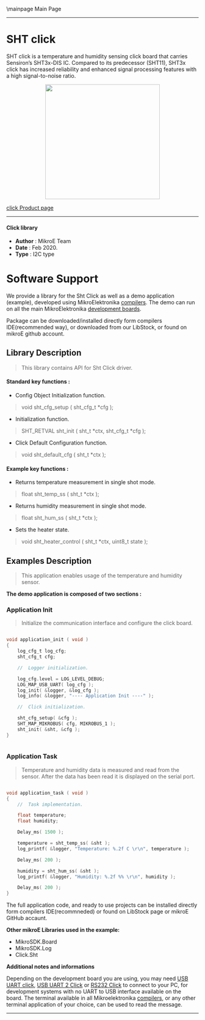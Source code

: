 \mainpage Main Page
 
---
# SHT click

SHT click is a temperature and humidity sensing click board that carries Sensiron’s SHT3x-DIS IC.
Compared to its predecessor (SHT11), SHT3x click has increased reliability and enhanced signal
processing features with a high signal-to-noise ratio.

<p align="center">
  <img src="https://download.mikroe.com/images/click_for_ide/sht_click.png" height=300px>
</p>

[click Product page](https://www.mikroe.com/sht-click)

---


#### Click library 

- **Author**        : MikroE Team
- **Date**          : Feb 2020.
- **Type**          : I2C type


# Software Support

We provide a library for the Sht Click 
as well as a demo application (example), developed using MikroElektronika 
[compilers](https://shop.mikroe.com/compilers). 
The demo can run on all the main MikroElektronika [development boards](https://shop.mikroe.com/development-boards).

Package can be downloaded/installed directly form compilers IDE(recommended way), or downloaded from our LibStock, or found on mikroE github account. 

## Library Description

> This library contains API for Sht Click driver.

#### Standard key functions :

- Config Object Initialization function.
> void sht_cfg_setup ( sht_cfg_t *cfg ); 
 
- Initialization function.
> SHT_RETVAL sht_init ( sht_t *ctx, sht_cfg_t *cfg );

- Click Default Configuration function.
> void sht_default_cfg ( sht_t *ctx );


#### Example key functions :

- Returns temperature measurement in single shot mode.
> float sht_temp_ss ( sht_t *ctx );
 
- Returns humidity measurement in single shot mode.
> float sht_hum_ss ( sht_t *ctx );

- Sets the heater state.
> void sht_heater_control ( sht_t *ctx, uint8_t state );

## Examples Description

> This application enables usage of the temperature and humidity sensor.

**The demo application is composed of two sections :**

### Application Init 

> Initialize the communication interface and configure the click board.

```c

void application_init ( void )
{
    log_cfg_t log_cfg;
    sht_cfg_t cfg;

    //  Logger initialization.

    log_cfg.level = LOG_LEVEL_DEBUG;
    LOG_MAP_USB_UART( log_cfg );
    log_init( &logger, &log_cfg );
    log_info( &logger, "---- Application Init ----" );

    //  Click initialization.

    sht_cfg_setup( &cfg );
    SHT_MAP_MIKROBUS( cfg, MIKROBUS_1 );
    sht_init( &sht, &cfg );
}
  
```

### Application Task

> Temperature and humidity data is measured and read from
> the sensor. After the data has been read it is displayed
> on the serial port.

```c

void application_task ( void )
{
    //  Task implementation.

    float temperature;
    float humidity;

    Delay_ms( 1500 );

    temperature = sht_temp_ss( &sht );
    log_printf( &logger, "Temperature: %.2f C \r\n", temperature );

    Delay_ms( 200 );

    humidity = sht_hum_ss( &sht );
    log_printf( &logger, "Humidity: %.2f %% \r\n", humidity );

    Delay_ms( 200 );
}  

```

The full application code, and ready to use projects can be  installed directly form compilers IDE(recommneded) or found on LibStock page or mikroE GitHub accaunt.

**Other mikroE Libraries used in the example:** 

- MikroSDK.Board
- MikroSDK.Log
- Click.Sht

**Additional notes and informations**

Depending on the development board you are using, you may need 
[USB UART click](https://shop.mikroe.com/usb-uart-click), 
[USB UART 2 Click](https://shop.mikroe.com/usb-uart-2-click) or 
[RS232 Click](https://shop.mikroe.com/rs232-click) to connect to your PC, for 
development systems with no UART to USB interface available on the board. The 
terminal available in all Mikroelektronika 
[compilers](https://shop.mikroe.com/compilers), or any other terminal application 
of your choice, can be used to read the message.



---

